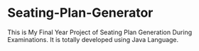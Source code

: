 # Seating-Plan-Generator

This is My Final Year Project of Seating Plan Generation During Examinations. It is totally developed using Java Language.



















































